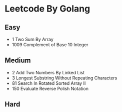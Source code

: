 # Leetcode By Golang

## Easy
- 1 Two Sum By Array
- 1009 Complement of Base 10 Integer

## Medium
- 2 Add Two Numbers By Linked List
- 3 Longest Substring Without Repeating Characters
- 81 Search In Rotated Sorted Array II
- 150 Evaluate Reverse Polish Notation

## Hard
